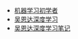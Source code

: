 - [机器学习初学者](http://www.ai-start.com/)
- [吴恩达深度学习](https://mooc.study.163.com/university/deeplearning_ai#/c)
- [吴恩达深度学习笔记](http://www.ai-start.com/dl2017/)
